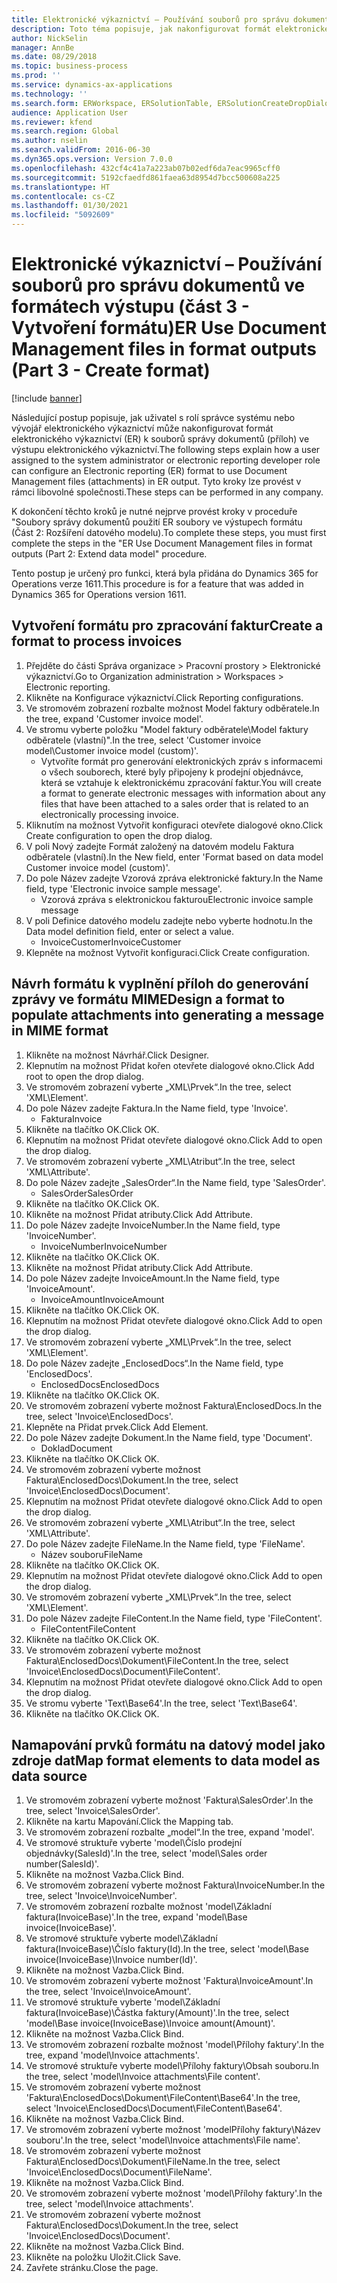 ```yaml
---
title: Elektronické výkaznictví – Používání souborů pro správu dokumentů ve formátech výstupu (část 3 - Vytvoření formátu)
description: Toto téma popisuje, jak nakonfigurovat formát elektronického výkaznictví na použití souborů správy dokumentů ve výstupu ER. (část 3)
author: NickSelin
manager: AnnBe
ms.date: 08/29/2018
ms.topic: business-process
ms.prod: ''
ms.service: dynamics-ax-applications
ms.technology: ''
ms.search.form: ERWorkspace, ERSolutionTable, ERSolutionCreateDropDialog, EROperationDesigner, ERComponentTypeDropDialog
audience: Application User
ms.reviewer: kfend
ms.search.region: Global
ms.author: nselin
ms.search.validFrom: 2016-06-30
ms.dyn365.ops.version: Version 7.0.0
ms.openlocfilehash: 432cf4c41a7a223ab07b02edf6da7eac9965cff0
ms.sourcegitcommit: 5192cfaedfd861faea63d8954d7bcc500608a225
ms.translationtype: HT
ms.contentlocale: cs-CZ
ms.lasthandoff: 01/30/2021
ms.locfileid: "5092609"
---
```

# <a name="er-use-document-management-files-in-format-outputs-part-3---create-format"></a><span data-ttu-id="7ff61-104">Elektronické výkaznictví – Používání souborů pro správu dokumentů ve formátech výstupu (část 3 - Vytvoření formátu)</span><span class="sxs-lookup"><span data-stu-id="7ff61-104">ER Use Document Management files in format outputs (Part 3 - Create format)</span></span>

[!include [banner](../../includes/banner.md)]

<span data-ttu-id="7ff61-105">Následující postup popisuje, jak uživatel s rolí správce systému nebo vývojář elektronického výkaznictví může nakonfigurovat formát elektronického výkaznictví (ER) k souborů správy dokumentů (příloh) ve výstupu elektronického výkaznictví.</span><span class="sxs-lookup"><span data-stu-id="7ff61-105">The following steps explain how a user assigned to the system administrator or electronic reporting developer role can configure an Electronic reporting (ER) format to use Document Management files (attachments) in ER output.</span></span> <span data-ttu-id="7ff61-106">Tyto kroky lze provést v rámci libovolné společnosti.</span><span class="sxs-lookup"><span data-stu-id="7ff61-106">These steps can be performed in any company.</span></span>

<span data-ttu-id="7ff61-107">K dokončení těchto kroků je nutné nejprve provést kroky v proceduře "Soubory správy dokumentů použití ER soubory ve výstupech formátu (Část 2: Rozšíření datového modelu).</span><span class="sxs-lookup"><span data-stu-id="7ff61-107">To complete these steps, you must first complete the steps in the "ER Use Document Management files in format outputs (Part 2: Extend data model" procedure.</span></span>

<span data-ttu-id="7ff61-108">Tento postup je určený pro funkci, která byla přidána do Dynamics 365 for Operations verze 1611.</span><span class="sxs-lookup"><span data-stu-id="7ff61-108">This procedure is for a feature that was added in Dynamics 365 for Operations version 1611.</span></span>


## <a name="create-a-format-to-process-invoices"></a><span data-ttu-id="7ff61-109">Vytvoření formátu pro zpracování faktur</span><span class="sxs-lookup"><span data-stu-id="7ff61-109">Create a format to process invoices</span></span>
1. <span data-ttu-id="7ff61-110">Přejděte do části Správa organizace > Pracovní prostory > Elektronické výkaznictví.</span><span class="sxs-lookup"><span data-stu-id="7ff61-110">Go to Organization administration > Workspaces > Electronic reporting.</span></span>
2. <span data-ttu-id="7ff61-111">Klikněte na Konfigurace výkaznictví.</span><span class="sxs-lookup"><span data-stu-id="7ff61-111">Click Reporting configurations.</span></span>
3. <span data-ttu-id="7ff61-112">Ve stromovém zobrazení rozbalte možnost Model faktury odběratele.</span><span class="sxs-lookup"><span data-stu-id="7ff61-112">In the tree, expand 'Customer invoice model'.</span></span>
4. <span data-ttu-id="7ff61-113">Ve stromu vyberte položku "Model faktury odběratele\Model faktury odběratele (vlastní)".</span><span class="sxs-lookup"><span data-stu-id="7ff61-113">In the tree, select 'Customer invoice model\Customer invoice model (custom)'.</span></span>
    * <span data-ttu-id="7ff61-114">Vytvoříte formát pro generování elektronických zpráv s informacemi o všech souborech, které byly připojeny k prodejní objednávce, která se vztahuje k elektronickému zpracování faktur.</span><span class="sxs-lookup"><span data-stu-id="7ff61-114">You will create a format to generate electronic messages with information about any files that have been attached to a sales order that is related to an electronically processing invoice.</span></span>  
5. <span data-ttu-id="7ff61-115">Kliknutím na možnost Vytvořit konfiguraci otevřete dialogové okno.</span><span class="sxs-lookup"><span data-stu-id="7ff61-115">Click Create configuration to open the drop dialog.</span></span>
6. <span data-ttu-id="7ff61-116">V poli Nový zadejte Formát založený na datovém modelu Faktura odběratele (vlastní).</span><span class="sxs-lookup"><span data-stu-id="7ff61-116">In the New field, enter 'Format based on data model Customer invoice model (custom)'.</span></span>
7. <span data-ttu-id="7ff61-117">Do pole Název zadejte Vzorová zpráva elektronické faktury.</span><span class="sxs-lookup"><span data-stu-id="7ff61-117">In the Name field, type 'Electronic invoice sample message'.</span></span>
    * <span data-ttu-id="7ff61-118">Vzorová zpráva s elektronickou fakturou</span><span class="sxs-lookup"><span data-stu-id="7ff61-118">Electronic invoice sample message</span></span>  
8. <span data-ttu-id="7ff61-119">V poli Definice datového modelu zadejte nebo vyberte hodnotu.</span><span class="sxs-lookup"><span data-stu-id="7ff61-119">In the Data model definition field, enter or select a value.</span></span>
    * <span data-ttu-id="7ff61-120">InvoiceCustomer</span><span class="sxs-lookup"><span data-stu-id="7ff61-120">InvoiceCustomer</span></span>  
9. <span data-ttu-id="7ff61-121">Klepněte na možnost Vytvořit konfiguraci.</span><span class="sxs-lookup"><span data-stu-id="7ff61-121">Click Create configuration.</span></span>

## <a name="design-a-format-to-populate-attachments-into-generating-a-message-in-mime-format"></a><span data-ttu-id="7ff61-122">Návrh formátu k vyplnění příloh do generování zprávy ve formátu MIME</span><span class="sxs-lookup"><span data-stu-id="7ff61-122">Design a format to populate attachments into generating a message in MIME format</span></span>
1. <span data-ttu-id="7ff61-123">Klikněte na možnost Návrhář.</span><span class="sxs-lookup"><span data-stu-id="7ff61-123">Click Designer.</span></span>
2. <span data-ttu-id="7ff61-124">Klepnutím na možnost Přidat kořen otevřete dialogové okno.</span><span class="sxs-lookup"><span data-stu-id="7ff61-124">Click Add root to open the drop dialog.</span></span>
3. <span data-ttu-id="7ff61-125">Ve stromovém zobrazení vyberte „XML\Prvek“.</span><span class="sxs-lookup"><span data-stu-id="7ff61-125">In the tree, select 'XML\Element'.</span></span>
4. <span data-ttu-id="7ff61-126">Do pole Název zadejte Faktura.</span><span class="sxs-lookup"><span data-stu-id="7ff61-126">In the Name field, type 'Invoice'.</span></span>
    * <span data-ttu-id="7ff61-127">Faktura</span><span class="sxs-lookup"><span data-stu-id="7ff61-127">Invoice</span></span>  
5. <span data-ttu-id="7ff61-128">Klikněte na tlačítko OK.</span><span class="sxs-lookup"><span data-stu-id="7ff61-128">Click OK.</span></span>
6. <span data-ttu-id="7ff61-129">Klepnutím na možnost Přidat otevřete dialogové okno.</span><span class="sxs-lookup"><span data-stu-id="7ff61-129">Click Add to open the drop dialog.</span></span>
7. <span data-ttu-id="7ff61-130">Ve stromovém zobrazení vyberte „XML\Atribut“.</span><span class="sxs-lookup"><span data-stu-id="7ff61-130">In the tree, select 'XML\Attribute'.</span></span>
8. <span data-ttu-id="7ff61-131">Do pole Název zadejte „SalesOrder“.</span><span class="sxs-lookup"><span data-stu-id="7ff61-131">In the Name field, type 'SalesOrder'.</span></span>
    * <span data-ttu-id="7ff61-132">SalesOrder</span><span class="sxs-lookup"><span data-stu-id="7ff61-132">SalesOrder</span></span>  
9. <span data-ttu-id="7ff61-133">Klikněte na tlačítko OK.</span><span class="sxs-lookup"><span data-stu-id="7ff61-133">Click OK.</span></span>
10. <span data-ttu-id="7ff61-134">Klikněte na možnost Přidat atributy.</span><span class="sxs-lookup"><span data-stu-id="7ff61-134">Click Add Attribute.</span></span>
11. <span data-ttu-id="7ff61-135">Do pole Název zadejte InvoiceNumber.</span><span class="sxs-lookup"><span data-stu-id="7ff61-135">In the Name field, type 'InvoiceNumber'.</span></span>
    * <span data-ttu-id="7ff61-136">InvoiceNumber</span><span class="sxs-lookup"><span data-stu-id="7ff61-136">InvoiceNumber</span></span>  
12. <span data-ttu-id="7ff61-137">Klikněte na tlačítko OK.</span><span class="sxs-lookup"><span data-stu-id="7ff61-137">Click OK.</span></span>
13. <span data-ttu-id="7ff61-138">Klikněte na možnost Přidat atributy.</span><span class="sxs-lookup"><span data-stu-id="7ff61-138">Click Add Attribute.</span></span>
14. <span data-ttu-id="7ff61-139">Do pole Název zadejte InvoiceAmount.</span><span class="sxs-lookup"><span data-stu-id="7ff61-139">In the Name field, type 'InvoiceAmount'.</span></span>
    * <span data-ttu-id="7ff61-140">InvoiceAmount</span><span class="sxs-lookup"><span data-stu-id="7ff61-140">InvoiceAmount</span></span>  
15. <span data-ttu-id="7ff61-141">Klikněte na tlačítko OK.</span><span class="sxs-lookup"><span data-stu-id="7ff61-141">Click OK.</span></span>
16. <span data-ttu-id="7ff61-142">Klepnutím na možnost Přidat otevřete dialogové okno.</span><span class="sxs-lookup"><span data-stu-id="7ff61-142">Click Add to open the drop dialog.</span></span>
17. <span data-ttu-id="7ff61-143">Ve stromovém zobrazení vyberte „XML\Prvek“.</span><span class="sxs-lookup"><span data-stu-id="7ff61-143">In the tree, select 'XML\Element'.</span></span>
18. <span data-ttu-id="7ff61-144">Do pole Název zadejte „EnclosedDocs“.</span><span class="sxs-lookup"><span data-stu-id="7ff61-144">In the Name field, type 'EnclosedDocs'.</span></span>
    * <span data-ttu-id="7ff61-145">EnclosedDocs</span><span class="sxs-lookup"><span data-stu-id="7ff61-145">EnclosedDocs</span></span>  
19. <span data-ttu-id="7ff61-146">Klikněte na tlačítko OK.</span><span class="sxs-lookup"><span data-stu-id="7ff61-146">Click OK.</span></span>
20. <span data-ttu-id="7ff61-147">Ve stromovém zobrazení vyberte možnost Faktura\EnclosedDocs.</span><span class="sxs-lookup"><span data-stu-id="7ff61-147">In the tree, select 'Invoice\EnclosedDocs'.</span></span>
21. <span data-ttu-id="7ff61-148">Klepněte na Přidat prvek.</span><span class="sxs-lookup"><span data-stu-id="7ff61-148">Click Add Element.</span></span>
22. <span data-ttu-id="7ff61-149">Do pole Název zadejte Dokument.</span><span class="sxs-lookup"><span data-stu-id="7ff61-149">In the Name field, type 'Document'.</span></span>
    * <span data-ttu-id="7ff61-150">Doklad</span><span class="sxs-lookup"><span data-stu-id="7ff61-150">Document</span></span>  
23. <span data-ttu-id="7ff61-151">Klikněte na tlačítko OK.</span><span class="sxs-lookup"><span data-stu-id="7ff61-151">Click OK.</span></span>
24. <span data-ttu-id="7ff61-152">Ve stromovém zobrazení vyberte možnost Faktura\EnclosedDocs\Dokument.</span><span class="sxs-lookup"><span data-stu-id="7ff61-152">In the tree, select 'Invoice\EnclosedDocs\Document'.</span></span>
25. <span data-ttu-id="7ff61-153">Klepnutím na možnost Přidat otevřete dialogové okno.</span><span class="sxs-lookup"><span data-stu-id="7ff61-153">Click Add to open the drop dialog.</span></span>
26. <span data-ttu-id="7ff61-154">Ve stromovém zobrazení vyberte „XML\Atribut“.</span><span class="sxs-lookup"><span data-stu-id="7ff61-154">In the tree, select 'XML\Attribute'.</span></span>
27. <span data-ttu-id="7ff61-155">Do pole Název zadejte FileName.</span><span class="sxs-lookup"><span data-stu-id="7ff61-155">In the Name field, type 'FileName'.</span></span>
    * <span data-ttu-id="7ff61-156">Název souboru</span><span class="sxs-lookup"><span data-stu-id="7ff61-156">FileName</span></span>  
28. <span data-ttu-id="7ff61-157">Klikněte na tlačítko OK.</span><span class="sxs-lookup"><span data-stu-id="7ff61-157">Click OK.</span></span>
29. <span data-ttu-id="7ff61-158">Klepnutím na možnost Přidat otevřete dialogové okno.</span><span class="sxs-lookup"><span data-stu-id="7ff61-158">Click Add to open the drop dialog.</span></span>
30. <span data-ttu-id="7ff61-159">Ve stromovém zobrazení vyberte „XML\Prvek“.</span><span class="sxs-lookup"><span data-stu-id="7ff61-159">In the tree, select 'XML\Element'.</span></span>
31. <span data-ttu-id="7ff61-160">Do pole Název zadejte FileContent.</span><span class="sxs-lookup"><span data-stu-id="7ff61-160">In the Name field, type 'FileContent'.</span></span>
    * <span data-ttu-id="7ff61-161">FileContent</span><span class="sxs-lookup"><span data-stu-id="7ff61-161">FileContent</span></span>  
32. <span data-ttu-id="7ff61-162">Klikněte na tlačítko OK.</span><span class="sxs-lookup"><span data-stu-id="7ff61-162">Click OK.</span></span>
33. <span data-ttu-id="7ff61-163">Ve stromovém zobrazení vyberte možnost Faktura\EnclosedDocs\Dokument\FileContent.</span><span class="sxs-lookup"><span data-stu-id="7ff61-163">In the tree, select 'Invoice\EnclosedDocs\Document\FileContent'.</span></span>
34. <span data-ttu-id="7ff61-164">Klepnutím na možnost Přidat otevřete dialogové okno.</span><span class="sxs-lookup"><span data-stu-id="7ff61-164">Click Add to open the drop dialog.</span></span>
35. <span data-ttu-id="7ff61-165">Ve stromu vyberte 'Text\Base64'.</span><span class="sxs-lookup"><span data-stu-id="7ff61-165">In the tree, select 'Text\Base64'.</span></span>
36. <span data-ttu-id="7ff61-166">Klikněte na tlačítko OK.</span><span class="sxs-lookup"><span data-stu-id="7ff61-166">Click OK.</span></span>

## <a name="map-format-elements-to-data-model-as-data-source"></a><span data-ttu-id="7ff61-167">Namapování prvků formátu na datový model jako zdroje dat</span><span class="sxs-lookup"><span data-stu-id="7ff61-167">Map format elements to data model as data source</span></span>
1. <span data-ttu-id="7ff61-168">Ve stromovém zobrazení vyberte možnost 'Faktura\SalesOrder'.</span><span class="sxs-lookup"><span data-stu-id="7ff61-168">In the tree, select 'Invoice\SalesOrder'.</span></span>
2. <span data-ttu-id="7ff61-169">Klikněte na kartu Mapování.</span><span class="sxs-lookup"><span data-stu-id="7ff61-169">Click the Mapping tab.</span></span>
3. <span data-ttu-id="7ff61-170">Ve stromovém zobrazení rozbalte „model“.</span><span class="sxs-lookup"><span data-stu-id="7ff61-170">In the tree, expand 'model'.</span></span>
4. <span data-ttu-id="7ff61-171">Ve stromové struktuře vyberte 'model\Číslo prodejní objednávky(SalesId)'.</span><span class="sxs-lookup"><span data-stu-id="7ff61-171">In the tree, select 'model\Sales order number(SalesId)'.</span></span>
5. <span data-ttu-id="7ff61-172">Klikněte na možnost Vazba.</span><span class="sxs-lookup"><span data-stu-id="7ff61-172">Click Bind.</span></span>
6. <span data-ttu-id="7ff61-173">Ve stromovém zobrazení vyberte možnost Faktura\InvoiceNumber.</span><span class="sxs-lookup"><span data-stu-id="7ff61-173">In the tree, select 'Invoice\InvoiceNumber'.</span></span>
7. <span data-ttu-id="7ff61-174">Ve stromovém zobrazení rozbalte možnost 'model\Základní faktura(InvoiceBase)'.</span><span class="sxs-lookup"><span data-stu-id="7ff61-174">In the tree, expand 'model\Base invoice(InvoiceBase)'.</span></span>
8. <span data-ttu-id="7ff61-175">Ve stromové struktuře vyberte model\Základní faktura(InvoiceBase)\Číslo faktury(Id).</span><span class="sxs-lookup"><span data-stu-id="7ff61-175">In the tree, select 'model\Base invoice(InvoiceBase)\Invoice number(Id)'.</span></span>
9. <span data-ttu-id="7ff61-176">Klikněte na možnost Vazba.</span><span class="sxs-lookup"><span data-stu-id="7ff61-176">Click Bind.</span></span>
10. <span data-ttu-id="7ff61-177">Ve stromovém zobrazení vyberte možnost 'Faktura\InvoiceAmount'.</span><span class="sxs-lookup"><span data-stu-id="7ff61-177">In the tree, select 'Invoice\InvoiceAmount'.</span></span>
11. <span data-ttu-id="7ff61-178">Ve stromové struktuře vyberte 'model\Základní faktura(InvoiceBase)\Částka faktury(Amount)'.</span><span class="sxs-lookup"><span data-stu-id="7ff61-178">In the tree, select 'model\Base invoice(InvoiceBase)\Invoice amount(Amount)'.</span></span>
12. <span data-ttu-id="7ff61-179">Klikněte na možnost Vazba.</span><span class="sxs-lookup"><span data-stu-id="7ff61-179">Click Bind.</span></span>
13. <span data-ttu-id="7ff61-180">Ve stromovém zobrazení rozbalte možnost 'model\Přílohy faktury'.</span><span class="sxs-lookup"><span data-stu-id="7ff61-180">In the tree, expand 'model\Invoice attachments'.</span></span>
14. <span data-ttu-id="7ff61-181">Ve stromové struktuře vyberte model\Přílohy faktury\Obsah souboru.</span><span class="sxs-lookup"><span data-stu-id="7ff61-181">In the tree, select 'model\Invoice attachments\File content'.</span></span>
15. <span data-ttu-id="7ff61-182">Ve stromovém zobrazení vyberte možnost 'Faktura\EnclosedDocs\Dokument\FileContent\Base64'.</span><span class="sxs-lookup"><span data-stu-id="7ff61-182">In the tree, select 'Invoice\EnclosedDocs\Document\FileContent\Base64'.</span></span>
16. <span data-ttu-id="7ff61-183">Klikněte na možnost Vazba.</span><span class="sxs-lookup"><span data-stu-id="7ff61-183">Click Bind.</span></span>
17. <span data-ttu-id="7ff61-184">Ve stromovém zobrazení vyberte možnost 'modelPřílohy faktury\Název souboru'.</span><span class="sxs-lookup"><span data-stu-id="7ff61-184">In the tree, select 'model\Invoice attachments\File name'.</span></span>
18. <span data-ttu-id="7ff61-185">Ve stromovém zobrazení vyberte možnost Faktura\EnclosedDocs\Dokument\FileName.</span><span class="sxs-lookup"><span data-stu-id="7ff61-185">In the tree, select 'Invoice\EnclosedDocs\Document\FileName'.</span></span>
19. <span data-ttu-id="7ff61-186">Klikněte na možnost Vazba.</span><span class="sxs-lookup"><span data-stu-id="7ff61-186">Click Bind.</span></span>
20. <span data-ttu-id="7ff61-187">Ve stromovém zobrazení vyberte možnost 'model\Přílohy faktury'.</span><span class="sxs-lookup"><span data-stu-id="7ff61-187">In the tree, select 'model\Invoice attachments'.</span></span>
21. <span data-ttu-id="7ff61-188">Ve stromovém zobrazení vyberte možnost Faktura\EnclosedDocs\Dokument.</span><span class="sxs-lookup"><span data-stu-id="7ff61-188">In the tree, select 'Invoice\EnclosedDocs\Document'.</span></span>
22. <span data-ttu-id="7ff61-189">Klikněte na možnost Vazba.</span><span class="sxs-lookup"><span data-stu-id="7ff61-189">Click Bind.</span></span>
23. <span data-ttu-id="7ff61-190">Klikněte na položku Uložit.</span><span class="sxs-lookup"><span data-stu-id="7ff61-190">Click Save.</span></span>
24. <span data-ttu-id="7ff61-191">Zavřete stránku.</span><span class="sxs-lookup"><span data-stu-id="7ff61-191">Close the page.</span></span>

